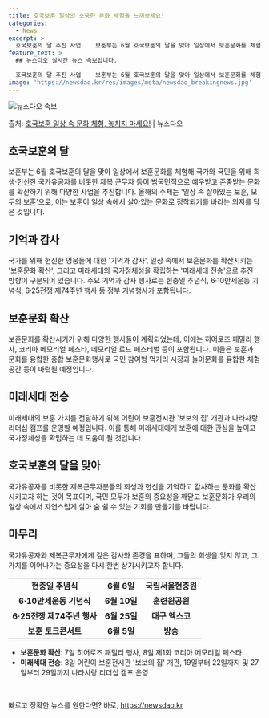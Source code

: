 ```yaml
---
title: 호국보훈 일상의 소중한 문화 체험을 느껴보세요!
categories:
  - News
excerpt: >
  호국보훈의 달 추진 사업    보훈부는 6월 호국보훈의 달을 맞아 일상에서 보훈문화를 체험해 국가와 국민을 …
feature_text: >
  ## 뉴스다오 실시간 뉴스 속보입니다.

  호국보훈의 달 추진 사업    보훈부는 6월 호국보훈의 달을 맞아 일상에서 보훈문화를 체험해 국가와 국민을 …
image: 'https://newsdao.kr/res/images/meta/newsdao_breakingnews.jpg'
---
```


![뉴스다오 속보](https://newsdao.kr/res/images/meta/newsdao_breakingnews.jpg)

<p>출처: <a href="https://newsdao.kr/3984" rel="dofollow">호국보훈 일상 속 문화 체험, 놓치지 마세요!</a> | 뉴스다오</p>

<h2 data-ke-size="size26">호국보훈의 달</h2>
<p data-ke-size="size16">보훈부는 6월 호국보훈의 달을 맞아 일상에서 보훈문화를 체험해 국가와 국민을 위해 희생·헌신한 국가유공자를 비롯한 제복 근무자 등이 범국민적으로 예우받고 존중받는 문화를 확산하기 위해 다양한 사업을 추진합니다. 올해의 주제는 '일상 속 살아있는 보훈, 모두의 보훈'으로, 이는 보훈이 일상 속에서 살아있는 문화로 정착되기를 바라는 의지를 담은 것입니다.</p>

<h2 data-ke-size="size24">기억과 감사</h2>
<p data-ke-size="size16">국가를 위해 헌신한 영웅들에 대한 '기억과 감사', 일상 속에서 보훈문화를 확산시키는 '보훈문화 확산', 그리고 미래세대의 국가정체성을 확립하는 '미래세대 전승'으로 추진 방향이 구분되어 있습니다. 주요 기억과 감사 행사로는 현충일 추념식, 6·10만세운동 기념식, 6·25전쟁 제74주년 행사 등 정부 기념행사가 포함됩니다.</p>

<h2 data-ke-size="size24">보훈문화 확산</h2>
<p data-ke-size="size16">보훈문화를 확산시키기 위해 다양한 행사들이 계획되었는데, 이에는 히어로즈 패밀리 행사, 코리아 메모리얼 페스타, 메모리얼 로드 페스티벌 등이 포함됩니다. 이들은 보훈과 문화를 융합한 종합 보훈문화행사로 국민 참여형 먹거리 시장과 놀이문화를 융합한 체험공간 등이 마련될 예정입니다.</p>

<h2 data-ke-size="size24">미래세대 전승</h2>
<p data-ke-size="size16">미래세대의 보훈 가치를 전달하기 위해 어린이 보훈전시관 '보보의 집' 개관과 나라사랑 리더십 캠프를 운영할 예정입니다. 이를 통해 미래세대에게 보훈에 대한 관심을 높이고 국가정체성을 확립하는 데 도움이 될 것입니다.</p>

<h2 data-ke-size="size24">호국보훈의 달을 맞아</h2>
<p data-ke-size="size16">국가유공자를 비롯한 제복근무자분들의 희생과 헌신을 기억하고 감사하는 문화를 확산시키고자 하는 것이 목표이며, 국민 모두가 보훈의 중요성을 깨닫고 보훈문화가 우리의 일상 속에서 자연스럽게 살아 숨 쉴 수 있는 기회를 만들기를 바랍니다.</p>

<h2 data-ke-size="size24">마무리</h2>
<p data-ke-size="size16">국가유공자와 제복근무자에게 깊은 감사와 존경을 표하며, 그들의 희생을 잊지 않고, 그 가치를 이어나가는 중요성을 다시 한번 상기시키고자 합니다.</p>

<table>
	<tr>
		<td style="text-align: center; height: 17px;"><b>현충일 추념식</b></td>
		<td style="text-align: center; height: 17px;"><b>6월 6일</b></td>
		<td style="text-align: center; height: 17px;"><b>국립서울현충원</b></td>
	</tr>
	<tr>
		<td style="text-align: center; height: 17px;"><b>6·10만세운동 기념식</b></td>
		<td style="text-align: center; height: 17px;"><b>6월 10일</b></td>
		<td style="text-align: center; height: 17px;"><b>훈련원공원</b></td>
	</tr>
	<tr>
		<td style="text-align: center; height: 17px;"><b>6·25전쟁 제74주년 행사</b></td>
		<td style="text-align: center; height: 17px;"><b>6월 25일</b></td>
		<td style="text-align: center; height: 17px;"><b>대구 엑스코</b></td>
	</tr>
	<tr>
		<td style="text-align: center; height: 17px;"><b>보훈 토크콘서트</b></td>
		<td style="text-align: center; height: 17px;"><b>6월 5일</b></td>
		<td style="text-align: center; height: 17px;"><b>방송</b></td>
	</tr>
</table>

<ul>
	<li><b>보훈문화 확산</b>: 7일 히어로즈 패밀리 행사, 8일 제1회 코리아 메모리얼 페스타</li>
	<li><b>미래세대 전승</b>: 3일 어린이 보훈전시관 '보보의 집' 개관, 19일부터 22일까지 및 27일부터 29일까지 나라사랑 리더십 캠프 운영</li>
</ul>

<p data-ke-size="size16">&nbsp;</p> 

빠르고 정확한 뉴스를 원한다면? 바로, <a href="https://newsdao.kr" rel="dofollow">https://newsdao.kr</a>


